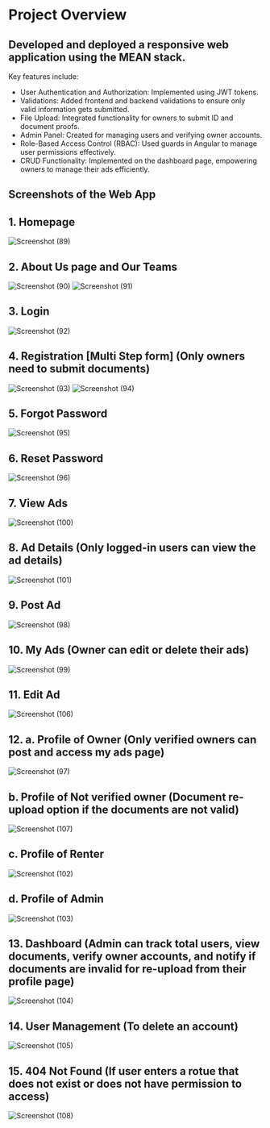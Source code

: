 # Project Overview

## Developed and deployed a responsive web application using the MEAN stack.

Key features include:
- User Authentication and Authorization: Implemented using JWT tokens.
- Validations: Added frontend and backend validations to ensure only valid information gets submitted.
- File Upload: Integrated functionality for owners to submit ID and document proofs.
- Admin Panel: Created for managing users and verifying owner accounts.
- Role-Based Access Control (RBAC): Used guards in Angular to manage user permissions effectively.
- CRUD Functionality: Implemented on the dashboard page, empowering owners to manage their ads efficiently.


## Screenshots of the Web App

## 1. Homepage

   ![Screenshot (89)](https://github.com/suraj-sh/storagebox/assets/88436237/149b1433-646a-4572-a79a-33e95cd54bd4)

## 2. About Us page and Our Teams

   ![Screenshot (90)](https://github.com/suraj-sh/storagebox/assets/88436237/8ef6e9c6-3c07-4b1b-887e-42f495cdb3d6)
   ![Screenshot (91)](https://github.com/suraj-sh/storagebox/assets/88436237/06e90aef-573b-46ad-abcd-8a47949fc29e)
   
## 3. Login

   ![Screenshot (92)](https://github.com/suraj-sh/storagebox/assets/88436237/08ccd5ea-47b2-403f-b676-e1c2de8bf636)

## 4. Registration [Multi Step form] (Only owners need to submit documents)

   ![Screenshot (93)](https://github.com/suraj-sh/storagebox/assets/88436237/ba489cfa-9a8f-4e5b-9d15-f177ac503c36)
   ![Screenshot (94)](https://github.com/suraj-sh/storagebox/assets/88436237/e83fb5f7-c139-43b0-a478-95060970c89e)

## 5. Forgot Password

   ![Screenshot (95)](https://github.com/suraj-sh/storagebox/assets/88436237/486fd1f9-92ad-484a-95c9-84c0402d8420)

## 6. Reset Password

   ![Screenshot (96)](https://github.com/suraj-sh/storagebox/assets/88436237/978542e9-bd23-45d4-810c-e405be675689)

## 7. View Ads

   ![Screenshot (100)](https://github.com/suraj-sh/storagebox/assets/88436237/5c2b1f89-694c-4e6e-9239-133834757040)

## 8. Ad Details (Only logged-in users can view the ad details)

   ![Screenshot (101)](https://github.com/suraj-sh/storagebox/assets/88436237/7a2337a3-cb62-445c-8db4-8b2b24b78f33)

## 9. Post Ad

   ![Screenshot (98)](https://github.com/suraj-sh/storagebox/assets/88436237/8de9df53-2328-42bc-8cec-9b7d8c7582c6)
 
## 10. My Ads (Owner can edit or delete their ads)

   ![Screenshot (99)](https://github.com/suraj-sh/storagebox/assets/88436237/575aa28b-6299-4257-a8fb-69b4a1e9bcee)

## 11. Edit Ad

   ![Screenshot (106)](https://github.com/suraj-sh/storagebox/assets/88436237/f5c609db-cc58-4626-9ac5-594575f12ad7)

## 12. a. Profile of Owner (Only verified owners can post and access my ads page)
   
   ![Screenshot (97)](https://github.com/suraj-sh/storagebox/assets/88436237/309799b7-9e1a-43fd-b2d0-54f4d69893d9)

   ## b. Profile of Not verified owner (Document re-upload option if the documents are not valid)
   
   ![Screenshot (107)](https://github.com/suraj-sh/storagebox/assets/88436237/ed0f9ee2-7ddc-4521-ad47-13fcfbe76b58)

   ## c. Profile of Renter

   ![Screenshot (102)](https://github.com/suraj-sh/storagebox/assets/88436237/6942a309-ec8a-47b1-8ca3-3a35012e6603)

   ## d. Profile of Admin

   ![Screenshot (103)](https://github.com/suraj-sh/storagebox/assets/88436237/ea74153d-4e3d-42ac-8d40-75ddc5b35afc)


## 13. Dashboard (Admin can track total users, view documents, verify owner accounts, and notify if documents are invalid for re-upload from their profile page)

   ![Screenshot (104)](https://github.com/suraj-sh/storagebox/assets/88436237/58df1bfd-0201-4061-858e-43475405c3a8)

## 14. User Management (To delete an account)

   ![Screenshot (105)](https://github.com/suraj-sh/storagebox/assets/88436237/409e386b-8ad6-442f-b776-776ee684a227)

## 15. 404 Not Found (If user enters a rotue that does not exist or does not have permission to access)
   
   ![Screenshot (108)](https://github.com/suraj-sh/storagebox/assets/88436237/582c3428-9126-46e0-9f32-b1ae57ec19ee)
   
